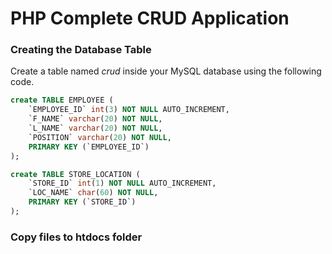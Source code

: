 # PHP Complete CRUD Application

### ****Creating the Database Table****

Create a table named *crud* inside your MySQL database using the following code.

```sql
create TABLE EMPLOYEE (
    `EMPLOYEE_ID` int(3) NOT NULL AUTO_INCREMENT,
    `F_NAME` varchar(20) NOT NULL,
    `L_NAME` varchar(20) NOT NULL,
    `POSITION` varchar(20) NOT NULL,
    PRIMARY KEY (`EMPLOYEE_ID`)
);

create TABLE STORE_LOCATION (
    `STORE_ID` int(1) NOT NULL AUTO_INCREMENT,
    `LOC_NAME` char(60) NOT NULL,
    PRIMARY KEY (`STORE_ID`)
);

```

### ****Copy files to htdocs folder****

